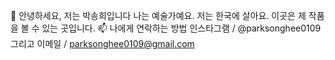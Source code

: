 👋 안녕하세요, 저는 박송희입니다
나는 예술가예요.
저는 한국에 살아요.
이곳은 제 작품을 볼 수 있는 곳입니다.
📫 나에게 연락하는 방법
인스타그램 / @parksonghee0109 그리고 이메일 / parksonghee0109@gmail.com
